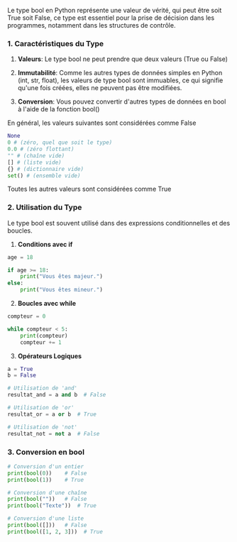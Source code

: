 Le type bool en Python représente une valeur de vérité, qui peut être soit True soit False, ce type est essentiel pour la prise de décision dans les programmes, notamment dans les structures de contrôle.

### 1. Caractéristiques du Type 

1. **Valeurs**: Le type bool ne peut prendre que deux valeurs (True ou False)

2. **Immutabilité**: Comme les autres types de données simples en Python (int, str, float), les valeurs de type bool sont immuables, ce qui signifie qu'une fois créées, elles ne peuvent pas être modifiées.

3. **Conversion**: Vous pouvez convertir d'autres types de données en bool à l'aide de la fonction bool()

En général, les valeurs suivantes sont considérées comme False

```python
None
0 # (zéro, quel que soit le type)
0.0 # (zéro flottant)
"" # (chaîne vide)
[] # (liste vide)
{} # (dictionnaire vide)
set() # (ensemble vide)
```

Toutes les autres valeurs sont considérées comme True

### 2. Utilisation du Type 

Le type bool est souvent utilisé dans des expressions conditionnelles et des boucles.

1. **Conditions avec if**

```python
age = 18

if age >= 18:
    print("Vous êtes majeur.")
else:
    print("Vous êtes mineur.")
```

2. **Boucles avec while**

```python
compteur = 0

while compteur < 5:
    print(compteur)
    compteur += 1
```

3. **Opérateurs Logiques**

```python
a = True
b = False

# Utilisation de 'and'
resultat_and = a and b  # False

# Utilisation de 'or'
resultat_or = a or b  # True

# Utilisation de 'not'
resultat_not = not a  # False
```

### 3. Conversion en bool

```python
# Conversion d'un entier
print(bool(0))    # False
print(bool(1))    # True

# Conversion d'une chaîne
print(bool(""))   # False
print(bool("Texte"))  # True

# Conversion d'une liste
print(bool([]))   # False
print(bool([1, 2, 3]))  # True
```